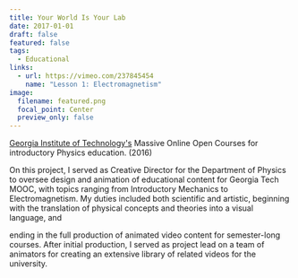 ```yaml
---
title: Your World Is Your Lab
date: 2017-01-01
draft: false
featured: false
tags:
  - Educational
links:
  - url: https://vimeo.com/237845454
    name: "Lesson 1: Electromagnetism"
image:
  filename: featured.png
  focal_point: Center
  preview_only: false
---
```

[Georgia Institute of Technology's](https://www.gatech.edu/) Massive Online Open Courses for introductory Physics education. (2016)

On this project, I served as Creative Director for the Department of Physics to oversee design and animation of educational content 
for Georgia Tech MOOC, with topics ranging from Introductory 
Mechanics to Electromagnetism. My duties included both scientific and artistic, beginning
 with the translation of physical concepts and theories into a visual language, and
 
ending in the full production of animated video content for semester-long courses. After 
initial production, I served as project lead on a team of animators for creating an extensive
 library of related videos for the university.
